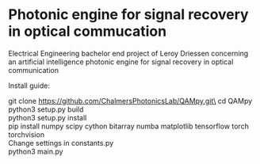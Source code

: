 # Photonic engine for signal recovery in optical commucation
Electrical Engineering bachelor end project of Leroy Driessen concerning an artificial intelligence photonic engine for signal recovery in optical communication

Install guide:

git clone https://github.com/ChalmersPhotonicsLab/QAMpy.git\
cd QAMpy\
python3 setup.py build\
python3 setup.py install\
pip install numpy scipy cython bitarray numba matplotlib tensorflow torch torchvision\
Change settings in constants.py\
python3 main.py

